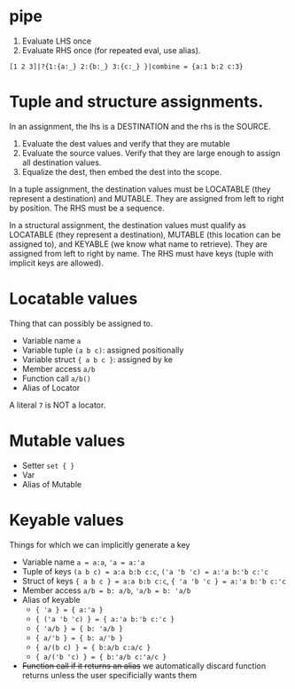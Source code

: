 # pipe
1. Evaluate LHS once
2. Evaluate RHS once (for repeated eval, use alias). 

`[1 2 3]|?{1:{a:_} 2:{b:_} 3:{c:_} }|combine = {a:1 b:2 c:3}`

# Tuple and structure assignments.
In an assignment, the lhs is a DESTINATION and the rhs is the SOURCE.

1. Evaluate the dest values and verify that they are mutable
2. Evaluate the source values. Verify that they are large enough to assign all destination values.
3. Equalize the dest, then embed the dest into the scope.

In a tuple assignment, the destination values must be LOCATABLE (they represent a destination) and MUTABLE. They are assigned from left to right by position. The RHS must be a sequence.

In a structural assignment, the destination values must qualify as LOCATABLE (they represent a destination), MUTABLE (this location can be assigned to), and KEYABLE (we know what name to retrieve). They are assigned from left to right by name. The RHS must have keys (tuple with implicit keys are allowed).



# Locatable values 
Thing that can possibly be assigned to.
- Variable name `a`
- Variable tuple `(a b c)`: assigned positionally
- Variable struct `{ a b c }`: assigned by ke
- Member access `a/b`
- Function call `a/b()`
- Alias of Locator

A literal `7` is NOT a locator.

# Mutable values
- Setter `set { }`
- Var 
- Alias of Mutable


# Keyable values
Things for which we can implicitly generate a key
- Variable name `a = a:a`, `'a = a:'a`
- Tuple of keys `(a b c) = a:a b:b c:c`, `('a 'b 'c) = a:'a b:'b c:'c`
- Struct of keys `{ a b c } = a:a b:b c:c`, `{ 'a 'b 'c } = a:'a b:'b c:'c`
- Member access `a/b = b: a/b`, `'a/b = b: 'a/b`
- Alias of keyable
  - `{ 'a } = { a:'a }`
  - `{ ('a 'b 'c) } = { a:'a b:'b c:'c }`
  - `{ 'a/b } = { b: 'a/b }`
  - `{ a/'b } = { b: a/'b }`
  - `{ a/(b c) } = { b:a/b c:a/c }`
  - `{ a/('b 'c) } = { b:'a/b c:'a/c }`
- ~~Function call if it returns an alias~~ we automatically discard function returns unless the user specificially wants them
